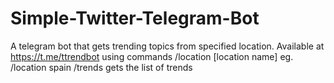 # Simple-Twitter-Telegram-Bot
A telegram bot that gets trending topics from specified location.
Available at https://t.me/ttrendbot
using commands /location [location name] eg. /location spain
               /trends gets the list of trends
